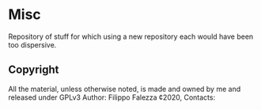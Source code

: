 # Misc

Repository of stuff for which using a new repository each would have been too dispersive.

## Copyright
All the material, unless otherwise noted, is made and owned by me and released under GPLv3
Author: Filippo Falezza ¢2020,
Contacts: <filippo dot falezza at outlook dot it>
